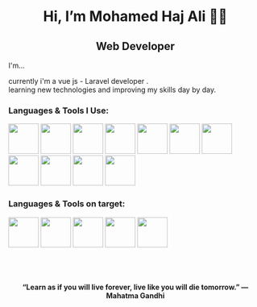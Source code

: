 <h1 align="center"> Hi, I’m Mohamed Haj Ali  👨‍💻 </h1>

<h2 align="center"> Web Developer</h2>

<p>I'm...</p>
<p>currently i'm a vue js - Laravel developer
.<br/>
learning new technologies and improving my skills day by day.</p>

<h3> Languages & Tools I Use: </h3>
<p>
<img src="https://cdn.jsdelivr.net/gh/devicons/devicon/icons/javascript/javascript-original.svg" width="60" height="60" />
<img src="https://cdn.jsdelivr.net/gh/devicons/devicon/icons/java/java-original-wordmark.svg" width="60" height="60" />
<img src="https://cdn.jsdelivr.net/gh/devicons/devicon/icons/html5/html5-original.svg" width="60" height="60"  />
<img src="https://cdn.jsdelivr.net/gh/devicons/devicon/icons/css3/css3-original.svg" width="60" height="60"  />
<img src="https://cdn.jsdelivr.net/gh/devicons/devicon/icons/react/react-original-wordmark.svg" width="60" height="60"  />
<img src="https://cdn.jsdelivr.net/gh/devicons/devicon/icons/sass/sass-original.svg" width="60" height="60"  />
<img src="https://cdn.jsdelivr.net/gh/devicons/devicon/icons/git/git-plain-wordmark.svg" width="60" height="60"  />
<img src="https://cdn.jsdelivr.net/gh/devicons/devicon/icons/redux/redux-original.svg" width="60" height="60"  />
  <img src="https://cdn.jsdelivr.net/gh/devicons/devicon/icons/nodejs/nodejs-plain-wordmark.svg" width="60" height="60"  />
  <img src="https://cdn.jsdelivr.net/gh/devicons/devicon/icons/python/python-original.svg" width="60" height="60"  />
  <img src="https://cdn.jsdelivr.net/gh/devicons/devicon/icons/tailwindcss/tailwindcss-plain.svg" width="60" height="60"  />
</p>

<h3> Languages & Tools on target: </h3>
<p>

<img src="https://cdn.jsdelivr.net/gh/devicons/devicon/icons/django/django-plain.svg" width="60" height="60"  />

<img src="https://cdn.jsdelivr.net/gh/devicons/devicon/icons/spring/spring-original-wordmark.svg" width="60" height="60"  />

<img src="https://cdn.jsdelivr.net/gh/devicons/devicon/icons/csharp/csharp-original.svg" width="60" height="60" />
<img src="https://cdn.jsdelivr.net/gh/devicons/devicon/icons/dotnetcore/dotnetcore-original.svg" width="60" height="60" />
<img src="https://cdn.jsdelivr.net/gh/devicons/devicon/icons/svelte/svelte-original.svg" width="60" height="60" />

</p>
<br><br>
<h4 align="center">“Learn as if you will live forever, live like you will die tomorrow.” — Mahatma Gandhi </h4>
